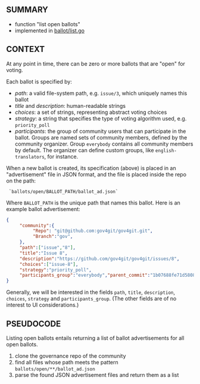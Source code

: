 
## SUMMARY

- function "list open ballots"
- implemented in [ballot/list.go](../../proto/ballot/ballot/list.go)

## CONTEXT

At any point in time, there can be zero or more ballots that are "open" for voting.

Each ballot is specified by:
- _path_: a valid file-system path, e.g. `issue/3`, which uniquely names this ballot
- _title_ and _description_: human-readable strings
- _choices_: a set of strings, representing abstract voting choices
- _strategy_: a string that specifies the type of voting algorithm used, e.g. `priority_poll`
- _participants_: the group of community users that can participate in the ballot. Groups are named sets of community members, defined by the community organizer. Group `everybody` contains all community members by default. The organizer can define custom groups, like `english-translators`, for instance.

When a new ballot is created, its specification (above) is placed in an "advertisement" file in JSON format, and the file is placed inside the repo on the path:

     `ballots/open/BALLOT_PATH/ballot_ad.json`

Where `BALLOT_PATH` is the unique path that names this ballot. Here is an example ballot advertisement:

```json
{
     "community":{
          "Repo": "git@github.com:gov4git/gov4git.git",
          "Branch":"gov",
     },
     "path":["issue","8"],
     "title":"Issue 8",
     "description":"https://github.com/gov4git/gov4git/issues/8",
     "choices":["issue-8"],
     "strategy":"priority_poll",
     "participants_group":"everybody","parent_commit":"1b07688fe71d5808b2bf1474f69284e0f817ea8e"
}
```

Generally, we will be interested in the fields `path`, `title`, `description`, `choices`, `strategy` and `participants_group`. (The other fields are of no interest to UI considerations.)

## PSEUDOCODE

Listing open ballots entails returning a list of ballot advertisements for all open ballots.

1. clone the governance repo of the community
2. find all files whose path meets the pattern `ballots/open/**/ballot_ad.json`
3. parse the found JSON advertisement files and return them as a list

